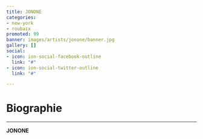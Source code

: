 ```yaml
---
title: JONONE
categories:
- new-york
- roubaix
promoted: 99
banner: images/artists/jonone/banner.jpg
gallery: []
social:
- icon: ion-social-facebook-outline
  link: "#"
- icon: ion-social-twitter-outline
  link: "#"

---
```

# Biographie
---

**JONONE**